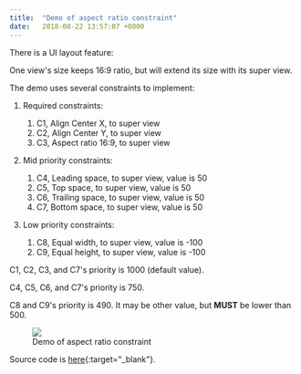 ```yaml
---
title:  "Demo of aspect ratio constraint"
date:   2018-08-22 13:57:07 +0800
---
```


There is a UI layout feature:

One view's size keeps 16:9 ratio, but will extend its size with its super view.

The demo uses several constraints to implement:

1. Required constraints: 

	1. C1, Align Center X, to super view
	2. C2, Align Center Y, to super view
	3. C3, Aspect ratio 16:9, to super view

2. Mid priority constraints:

	1. C4, Leading space, to super view, value is 50
	2. C5, Top space, to super view, value is 50
	3. C6, Trailing space, to super view, value is 50
	4. C7, Bottom space, to super view, value is 50

3. Low priority constraints:

	1. C8, Equal width, to super view, value is -100
	2. C9, Equal height, to super view, value is -100

C1, C2, C3, and C7's priority is 1000 (default value).

C4, C5, C6, and C7's priority is 750.

C8 and C9's priority is 490. It may be other value, but **MUST** be lower than 500.

<figure class="half">
<a href="https://user-images.githubusercontent.com/55504/44445028-1236bf00-a612-11e8-9b83-12e1afbb7d8e.png"><img src="https://user-images.githubusercontent.com/55504/44445028-1236bf00-a612-11e8-9b83-12e1afbb7d8e.png"></a>
<figcaption>Demo of aspect ratio constraint</figcaption>
</figure>

Source code is [here](https://github.com/cool8jay/testRatioLayout){:target="_blank"}.
 

